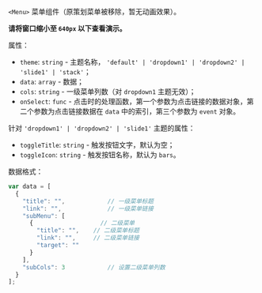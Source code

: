 `<Menu>` 菜单组件（原策划菜单被移除，暂无动画效果）。

**请将窗口缩小至 `640px` 以下查看演示。**

属性：

- `theme`: `string` - 主题名称， `'default' | 'dropdown1' | 'dropdown2' |
  'slide1' | 'stack'`；
- `data`: `array` - 数据；
- `cols`: `string` - 一级菜单列数（对 `dropdown1` 主题无效）；
- `onSelect`: `func` - 点击时的处理函数，第一个参数为点击链接的数据对象，第二个参数为点击链接数据在 `data` 中的索引，第三个参数为 `event` 对象。

针对 `'dropdown1' | 'dropdown2' | 'slide1'` 主题的属性：

- `toggleTitle`: `string` - 触发按钮文字，默认为空；
- `toggleIcon`: `string` - 触发按钮名称，默认为 `bars`。

数据格式：

```js
var data = [
  {
    "title": "",            // 一级菜单标题
    "link": "",             // 一级菜单链接
    "subMenu": [
      {                   // 二级菜单
        "title": "",    // 二级菜单标题
        "link": "",     // 二级菜单链接
        "target": ""
      }
    ],
    "subCols": 3            // 设置二级菜单列数
  }
];
```
